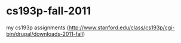 cs193p-fall-2011
================

my cs193p assignments (http://www.stanford.edu/class/cs193p/cgi-bin/drupal/downloads-2011-fall)
